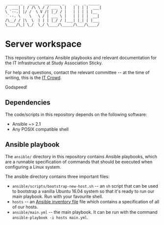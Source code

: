 ```
 _____ _   ____   _______ _     _   _ _____
/  ___| | / /\ \ / / ___ \ |   | | | |  ___|
\ `--.| |/ /  \ V /| |_/ / |   | | | | |__
 `--. \    \   \ / | ___ \ |   | | | |  __|
/\__/ / |\  \  | | | |_/ / |___| |_| | |___
\____/\_| \_/  \_/ \____/\_____/\___/\____/
```

# Server workspace

This repository contains Ansible playbooks and relevant documentation for the
IT infrastructure at Study Association Sticky.

For help and questions, contact the relevant committee -- at the time of
writing, this is the [IT Crowd](mailto:helloit@svsticky.nl).

Godspeed!

## Dependencies

The code/scripts in this repository depends on the following software:

 - Ansible ~> 2.1
 - Any POSIX compatible shell

## Ansible playbook

The `ansible/` directory in this repository contains Ansible playbooks, which
are a runnable specification of commands that should be executed when
configuring a Linux system.

The ansible directory contains three important files:

 - `ansible/scripts/bootstrap-new-host.sh` -- an `sh` script that can be used
   to bootstrap a vanilla Ubuntu 16.04 system so that it's ready to run our
   main playbook. Run with your favourite shell.
 - `hosts` -- an [Ansible inventory file][inventory] file which contains a
   specification of all of our hosts.
 - `ansible/main.yml` -- the main playbook. It can be run with the command
   `ansible-playbook -i hosts main.yml`.

  [inventory]:https://docs.ansible.com/ansible/intro_inventory.html

